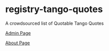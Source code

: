 # registry-tango-quotes
A crowdsourced list of Quotable Tango Quotes

[Admin Page](./admin/)

[About Page](./source/ABOUT.html)
